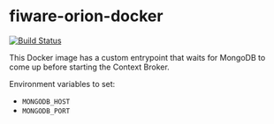 # fiware-orion-docker

[![Build Status](https://travis-ci.org/phoops/fiware-orion-docker.svg?branch=master)](https://travis-ci.org/phoops/fiware-orion-docker)

This Docker image has a custom entrypoint that waits for MongoDB to come up before starting the Context Broker.

Environment variables to set:
- `MONGODB_HOST`
- `MONGODB_PORT`
